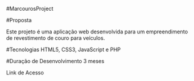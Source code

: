 #MarcourosProject

#Proposta

Este projeto é uma aplicação web desenvolvida para um empreendimento de revestimento de couro para veículos.

#Tecnologias
HTML5, CSS3, JavaScript e PHP

#Duração de Desenvolvimento
3 meses

Link de Acesso


